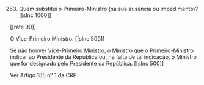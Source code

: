 263. Quem substitui o Primeiro-Ministro (na sua ausência ou impedimento)?
[[slnc 1000]]

[[rate 90]]

O Vice-Primeiro Ministro.
[[slnc 500]]

Se não houver Vice-Primeiro Ministro, o Ministro que o Primeiro-Ministro indicar ao Presidente da República ou, na falta de tal indicação, o Ministro que for designado pelo Presidente da República.
[[slnc 500]]

Ver Artigo 185 nº 1 da CRP.
